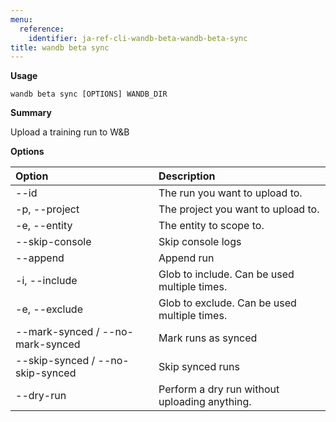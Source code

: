 ```yaml
---
menu:
  reference:
    identifier: ja-ref-cli-wandb-beta-wandb-beta-sync
title: wandb beta sync
---
```


**Usage**

`wandb beta sync [OPTIONS] WANDB_DIR`

**Summary**

Upload a training run to W&B


**Options**

| **Option** | **Description** |
| :--- | :--- |
| --id | The run you want to upload to. |
| -p, --project | The project you want to upload to. |
| -e, --entity | The entity to scope to. |
| --skip-console | Skip console logs |
| --append | Append run |
| -i, --include | Glob to include. Can be used multiple times. |
| -e, --exclude | Glob to exclude. Can be used multiple times. |
| --mark-synced / --no-mark-synced | Mark runs as synced |
| --skip-synced / --no-skip-synced | Skip synced runs |
| --dry-run | Perform a dry run without uploading   anything. |
